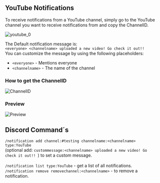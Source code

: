  ## YouTube Notifications

To receive notifications from a YouTube channel, simply go to the YouTube channel you want to receive notifications from and copy the ChannelID.<br>

![youtube_0](../assets/images/youtube_0.png)
  
The Default notification message is: <br> `<everyone> <channelname> uploaded a new video! Go check it out!!`<br>
You can customize the message by using the following placeholders:<br>
- `<everyone>` - Mentions everyone
- `<channelname>` - The name of the channel



### How to get the ChannelID
![ChannelID](../assets/images/1oMmSWZDPz.png)


### Preview
![Preview](../assets/images/s1ITuqYJE3.png)



## Discord Command´s

`/notification add channel:#testing channelname:<channelname> type:YouTube`<br> (optional add: `custommessage:<channelname> uploaded a new video! Go check it out!! `) to set a custom message.<br><br>
`/notification list type:YouTube` - get a list of all notifications.<br>
`/notification remove removechannel:<channelname>` - to remove a notification.<br>